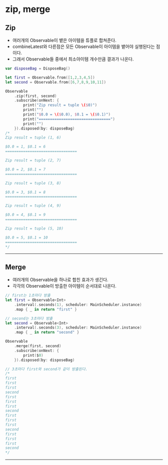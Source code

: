 # zip, merge

## Zip
- 여러개의 Observable이 뱉은 아이템을 튜플로 합쳐준다.
- combineLatest와 다른점은 모든 Observable이 아이템을 뱉어야 실행된다는 점이다.
- 그래서 Observable들 중에서 최소아이템 개수만큼 결과가 나온다.

```swift
var disposeBag = DisposeBag()

let first = Observable.from([1,2,3,4,5])
let second = Observable.from([6,7,8,9,10,11])

Observable
    .zip(first, second)
    .subscribe(onNext: {
        print("Zip result = tuple \($0)")
        print("")
        print("$0.0 = \($0.0), $0.1 = \($0.1)")
        print("================================")
        print("")
    }).disposed(by: disposeBag)
/*
Zip result = tuple (1, 6)

$0.0 = 1, $0.1 = 6
================================

Zip result = tuple (2, 7)

$0.0 = 2, $0.1 = 7
================================

Zip result = tuple (3, 8)

$0.0 = 3, $0.1 = 8
================================

Zip result = tuple (4, 9)

$0.0 = 4, $0.1 = 9
================================

Zip result = tuple (5, 10)

$0.0 = 5, $0.1 = 10
================================
*/
```

---

## Merge
- 여러개의 Observable을 하나로 합친 효과가 생긴다.
- 각각의 Observable이 방출한 아이템이 순서대로 나온다.

```swift
// first는 1초마다 방출
let first = Observable<Int>
    .interval(.seconds(1), scheduler: MainScheduler.instance)
    .map { _ in return "first" }

// second는 3초마다 방출
let second = Observable<Int>
    .interval(.seconds(3), scheduler: MainScheduler.instance)
    .map { _ in return "second" }

Observable
    .merge(first, second)
    .subscribe(onNext: {
        print($0)
    }).disposed(by: disposeBag)

// 3초마다 first와 second가 같이 방출된다.
/*
first
first
first
second
first
first
first
second
first
first
first
second
first
first
first
second
*/
```

---